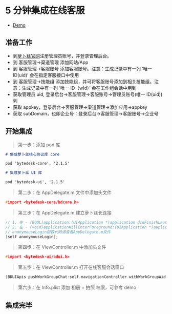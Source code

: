 # 5 分钟集成在线客服

- [Demo](https://github.com/Bytedesk/bytedesk-ios/tree/master/Tutorial/kefu)

## 准备工作

- 到[萝卜丝官网](https://www.bytedesk.com/antv/user/login)注册管理员账号，并登录管理后台。
- 到 客服管理->渠道管理 添加网站/App
- 到 客服管理->客服账号 添加客服账号。注意：生成记录中有一列 ‘唯一 ID(uid)’ 会在指定客服接口中使用
- 到 客服管理->技能组 添加技能组，并可将客服账号添加到相关技能组。注意：生成记录中有一列 ‘唯一 ID（wId）’ 会在工作组会话中用到
- 获取管理员 uid, 登录后台->客服管理->客服账号->管理员账号(唯一 ID(uid))列
- 获取 appkey，登录后台->客服管理->渠道管理->添加应用->appkey
- 获取 subDomain，也即企业号：登录后台->客服管理->客服账号->企业号

## 开始集成

> 第一步：添加 pod 库

```md
# 集成萝卜丝核心协议库 core

pod 'bytedesk-core', '2.1.5'

# 集成萝卜丝 UI 库

pod 'bytedesk-ui', '2.1.5'
```

> 第二步：在 AppDelegate.m 文件中添加头文件

```c++
#import <bytedesk-core/bdcore.h>
```

> 第三步：在 AppDelegate.m 建立萝卜丝长连接

```c++
// 1. 在 - (BOOL)application:(UIApplication *)application didFinishLaunchingWithOptions:(NSDictionary *)launchOptions中添加
// 2. 在 - (void)applicationWillEnterForeground:(UIApplication *)application中添加
// anonymouseLogin函数代码请查看AppDelegate.m文件
[self anonymouseLogin];
```

> 第四步：在 ViewController.m 中添加头文件

```c++
#import <bytedesk-ui/bdui.h>
```

> 第五步：在 ViewController.m 打开在线客服会话窗口

```c++
[BDUIApis pushWorkGroupChat:self.navigationController withWorkGroupWid:DEFAULT_TEST_WID withTitle:kDefaultTitle];
```

> 第六步：在 Info.plist 添加 相册 + 拍照 权限，可参考 demo

## 集成完毕
